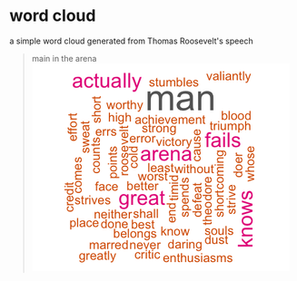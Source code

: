 # word cloud

a simple word cloud generated from Thomas Roosevelt's speech
> main in the arena
![word cloud image](https://github.com/4bic/wordcloud/blob/master/main_in_arena.png)
